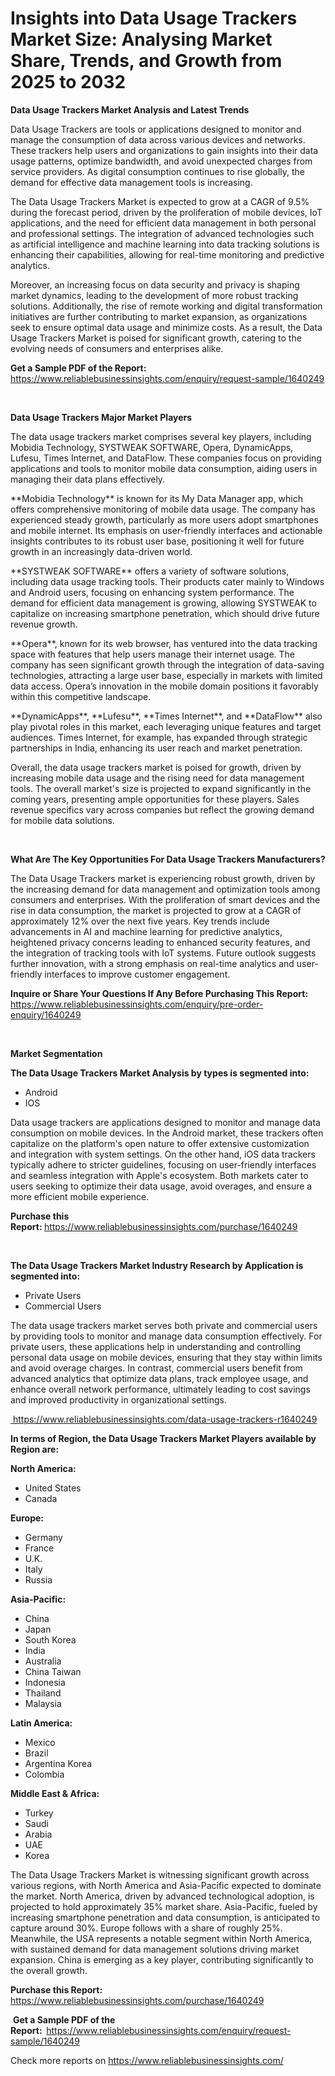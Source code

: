 <p><h1>Insights into Data Usage Trackers Market Size: Analysing Market Share, Trends, and Growth from 2025 to 2032</h1></p><p><strong>Data Usage Trackers Market Analysis and Latest Trends</strong></p>
<p><p>Data Usage Trackers are tools or applications designed to monitor and manage the consumption of data across various devices and networks. These trackers help users and organizations to gain insights into their data usage patterns, optimize bandwidth, and avoid unexpected charges from service providers. As digital consumption continues to rise globally, the demand for effective data management tools is increasing.</p><p>The Data Usage Trackers Market is expected to grow at a CAGR of 9.5% during the forecast period, driven by the proliferation of mobile devices, IoT applications, and the need for efficient data management in both personal and professional settings. The integration of advanced technologies such as artificial intelligence and machine learning into data tracking solutions is enhancing their capabilities, allowing for real-time monitoring and predictive analytics.</p><p>Moreover, an increasing focus on data security and privacy is shaping market dynamics, leading to the development of more robust tracking solutions. Additionally, the rise of remote working and digital transformation initiatives are further contributing to market expansion, as organizations seek to ensure optimal data usage and minimize costs. As a result, the Data Usage Trackers Market is poised for significant growth, catering to the evolving needs of consumers and enterprises alike.</p></p>
<p><strong>Get a Sample PDF of the Report:&nbsp;</strong> <a href="https://www.reliablebusinessinsights.com/enquiry/request-sample/1640249?utm_campaign=3084&utm_medium=2&utm_source=Github&utm_content=ia&utm_term=08032025&utm_id=data-usage-trackers">https://www.reliablebusinessinsights.com/enquiry/request-sample/1640249</a></p>
<p>&nbsp;</p>
<p><strong>Data Usage Trackers Major Market Players</strong></p>
<p><p>The data usage trackers market comprises several key players, including Mobidia Technology, SYSTWEAK SOFTWARE, Opera, DynamicApps, Lufesu, Times Internet, and DataFlow. These companies focus on providing applications and tools to monitor mobile data consumption, aiding users in managing their data plans effectively.</p><p>**Mobidia Technology** is known for its My Data Manager app, which offers comprehensive monitoring of mobile data usage. The company has experienced steady growth, particularly as more users adopt smartphones and mobile internet. Its emphasis on user-friendly interfaces and actionable insights contributes to its robust user base, positioning it well for future growth in an increasingly data-driven world.</p><p>**SYSTWEAK SOFTWARE** offers a variety of software solutions, including data usage tracking tools. Their products cater mainly to Windows and Android users, focusing on enhancing system performance. The demand for efficient data management is growing, allowing SYSTWEAK to capitalize on increasing smartphone penetration, which should drive future revenue growth.</p><p>**Opera**, known for its web browser, has ventured into the data tracking space with features that help users manage their internet usage. The company has seen significant growth through the integration of data-saving technologies, attracting a large user base, especially in markets with limited data access. Opera’s innovation in the mobile domain positions it favorably within this competitive landscape. </p><p>**DynamicApps**, **Lufesu**, **Times Internet**, and **DataFlow** also play pivotal roles in this market, each leveraging unique features and target audiences. Times Internet, for example, has expanded through strategic partnerships in India, enhancing its user reach and market penetration.</p><p>Overall, the data usage trackers market is poised for growth, driven by increasing mobile data usage and the rising need for data management tools. The overall market's size is projected to expand significantly in the coming years, presenting ample opportunities for these players. Sales revenue specifics vary across companies but reflect the growing demand for mobile data solutions.</p></p>
<p>&nbsp;</p>
<p><strong>What Are The Key Opportunities For Data Usage Trackers Manufacturers?</strong></p>
<p><p>The Data Usage Trackers market is experiencing robust growth, driven by the increasing demand for data management and optimization tools among consumers and enterprises. With the proliferation of smart devices and the rise in data consumption, the market is projected to grow at a CAGR of approximately 12% over the next five years. Key trends include advancements in AI and machine learning for predictive analytics, heightened privacy concerns leading to enhanced security features, and the integration of tracking tools with IoT systems. Future outlook suggests further innovation, with a strong emphasis on real-time analytics and user-friendly interfaces to improve customer engagement.</p></p>
<p><strong>Inquire or Share Your Questions If Any Before Purchasing This Report:</strong> <a href="https://www.reliablebusinessinsights.com/enquiry/pre-order-enquiry/1640249?utm_campaign=3084&utm_medium=2&utm_source=Github&utm_content=ia&utm_term=08032025&utm_id=data-usage-trackers">https://www.reliablebusinessinsights.com/enquiry/pre-order-enquiry/1640249</a></p>
<p>&nbsp;</p>
<p><strong>Market Segmentation</strong></p>
<p><strong>The Data Usage Trackers Market Analysis by types is segmented into:</strong></p>
<p><ul><li>Android</li><li>IOS</li></ul></p>
<p><p>Data usage trackers are applications designed to monitor and manage data consumption on mobile devices. In the Android market, these trackers often capitalize on the platform's open nature to offer extensive customization and integration with system settings. On the other hand, iOS data trackers typically adhere to stricter guidelines, focusing on user-friendly interfaces and seamless integration with Apple's ecosystem. Both markets cater to users seeking to optimize their data usage, avoid overages, and ensure a more efficient mobile experience.</p></p>
<p><strong>Purchase this Report:&nbsp;</strong><a href="https://www.reliablebusinessinsights.com/purchase/1640249?utm_campaign=3084&utm_medium=2&utm_source=Github&utm_content=ia&utm_term=08032025&utm_id=data-usage-trackers">https://www.reliablebusinessinsights.com/purchase/1640249</a></p>
<p>&nbsp;</p>
<p><strong>The Data Usage Trackers Market Industry Research by Application is segmented into:</strong></p>
<p><ul><li>Private Users</li><li>Commercial Users</li></ul></p>
<p><p>The data usage trackers market serves both private and commercial users by providing tools to monitor and manage data consumption effectively. For private users, these applications help in understanding and controlling personal data usage on mobile devices, ensuring that they stay within limits and avoid overage charges. In contrast, commercial users benefit from advanced analytics that optimize data plans, track employee usage, and enhance overall network performance, ultimately leading to cost savings and improved productivity in organizational settings.</p></p>
<p><a href="https://www.reliablebusinessinsights.com/data-usage-trackers-r1640249?utm_campaign=3084&utm_medium=2&utm_source=Github&utm_content=ia&utm_term=08032025&utm_id=data-usage-trackers">&nbsp;https://www.reliablebusinessinsights.com/data-usage-trackers-r1640249</a></p>
<p><strong>In terms of Region, the Data Usage Trackers Market Players available by Region are:</strong></p>
<p>
    <p> <strong> North America: </strong>
        <ul>
            <li>United States</li>
            <li>Canada</li>
        </ul>
        </p> 
    <p> <strong> Europe: </strong>
        <ul>
            <li>Germany</li>
            <li>France</li>
            <li>U.K.</li>
            <li>Italy</li>
            <li>Russia</li>
        </ul>
        </p> 
    <p> <strong> Asia-Pacific: </strong>
        <ul>
            <li>China</li>
            <li>Japan</li>
            <li>South Korea</li>
            <li>India</li>
            <li>Australia</li>
            <li>China Taiwan</li>
            <li>Indonesia</li>
            <li>Thailand</li>
            <li>Malaysia</li>
        </ul>
        </p> 
    <p> <strong> Latin America: </strong>
        <ul>
            <li>Mexico</li>
            <li>Brazil</li>
            <li>Argentina Korea</li>
            <li>Colombia</li>
        </ul>
        </p> 
    <p> <strong> Middle East & Africa: </strong>
        <ul>
            <li>Turkey</li>
            <li>Saudi</li>
            <li>Arabia</li>
            <li>UAE</li>
            <li>Korea</li>
        </ul>
    </p>
    </p>
<p><p>The Data Usage Trackers Market is witnessing significant growth across various regions, with North America and Asia-Pacific expected to dominate the market. North America, driven by advanced technological adoption, is projected to hold approximately 35% market share. Asia-Pacific, fueled by increasing smartphone penetration and data consumption, is anticipated to capture around 30%. Europe follows with a share of roughly 25%. Meanwhile, the USA represents a notable segment within North America, with sustained demand for data management solutions driving market expansion. China is emerging as a key player, contributing significantly to the overall growth.</p></p>
<p><strong>Purchase this Report: </strong><a href="https://www.reliablebusinessinsights.com/purchase/1640249?utm_campaign=3084&utm_medium=2&utm_source=Github&utm_content=ia&utm_term=08032025&utm_id=data-usage-trackers">https://www.reliablebusinessinsights.com/purchase/1640249</a></p>
<p>&nbsp;<strong>Get a Sample PDF of the Report:&nbsp;&nbsp;</strong><a href="https://www.reliablebusinessinsights.com/enquiry/request-sample/1640249?utm_campaign=3084&utm_medium=2&utm_source=Github&utm_content=ia&utm_term=08032025&utm_id=data-usage-trackers">https://www.reliablebusinessinsights.com/enquiry/request-sample/1640249</a></p>
<p><strong></strong></p>
<p>Check more reports on <a href="https://www.reliablebusinessinsights.com/?utm_campaign=3084&utm_medium=2&utm_source=Github&utm_content=ia&utm_term=08032025&utm_id=data-usage-trackers">https://www.reliablebusinessinsights.com/</a></p>